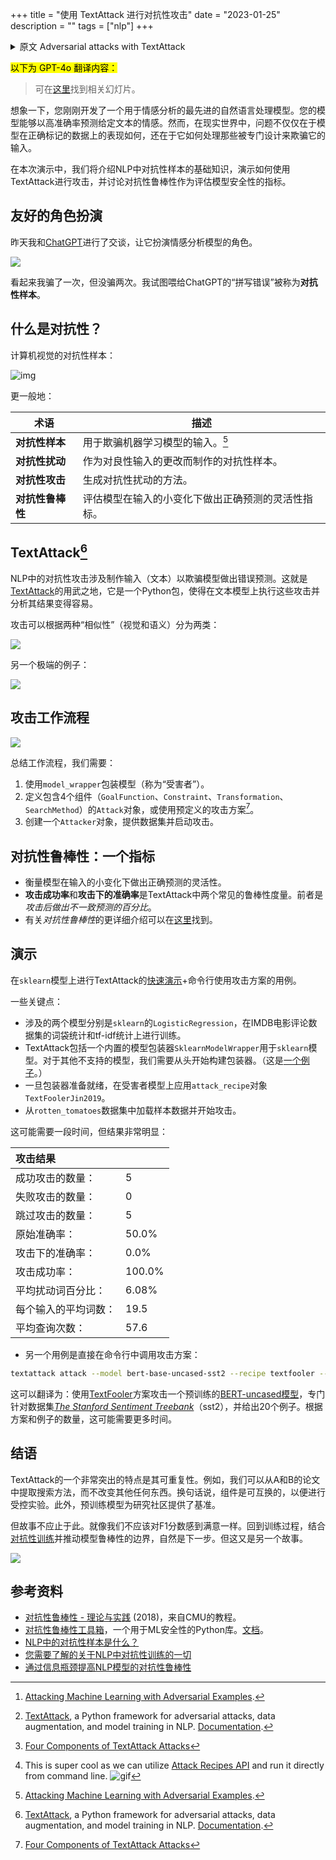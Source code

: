 +++
title = "使用 TextAttack 进行对抗性攻击"
date = "2023-01-25"
description = ""
tags = ["nlp"]
+++

<details>

<summary>原文 Adversarial attacks with TextAttack</summary>

> A companion slides can be found [here](https://gamma.app/embed/ixlmda005wxpxfg).

Imagine you have just developed a state-of-the-art natural language processing model for sentiment analysis. Your model is able to accurately predict the sentiment of a given text with high accuracy. However, in the real world, it's not just about how well a model performs on correctly labeled data, but also how it handles inputs that have been specifically designed to fool it.

In this presentation, we will cover the basics of adversarial examples in NLP, demonstrate how to use TextAttack to perform an attack, and discuss adversarial robustness as a metric for evaluating model security.

## A friendly role-play

I had a chat with [ChatGPT](https://chat.openai.com/) yesterday and asked it to role-play as a sentiment analysis model.

![](/images/posts/adversarial-01.jpg)

Seems that I fooled it once, but not twice. The "typos" I tried to feed ChatGPT, are called **adversarial examples**.

## Adversarial what?

A computer vision adversarial example:

![img](https://textattack.readthedocs.io/en/latest/_images/pig_airliner.png)

More generally:

| Terminology                  | Description                                                                                                  |
| ---------------------------- | ------------------------------------------------------------------------------------------------------------ |
| **Adversarial example**      | An input designed to fool a machine learning model.[^1]                                                      |
| **Adversarial perturbation** | An adversarial example crafted as a change to a benign input.                                                |
| **Adversarial attack**       | A method for generating adversarial perturbations.                                                           |
| **Adversarial robustness**   | A metric for evaluating model's flexibility in making correct predictions give n small variations in inputs. |

[^1]: [Attacking Machine Learning with Adversarial Examples](https://openai.com/blog/adversarial-example-research/).

## TextAttack[^2]

[^2]: [TextAttack](https://github.com/QData/TextAttack), a Python framework for adversarial attacks, data augmentation, and model training in NLP. [Documentation](https://textattack.readthedocs.io/en/latest/).

Adversarial attacks in NLP involve crafting inputs (text) to fool a model into making incorrect predictions. This is where [TextAttack](https://github.com/QData/TextAttack) comes in, a Python package that makes it easy to perform these attacks on text-based models and analyze their results.

Attacks can be grouped into two categories, based on two 'similarities' (visual and semantical):

![](https://textattack.readthedocs.io/en/latest/_images/mr_aes.png)

Another extreme example:

![](/images/posts/adversarial-02.jpg)

## Attack workflow

![](https://github.com/QData/TextAttack/raw/master/docs/_static/imgs/overview.png)

To summarize the workflow, we need:

1. Wrap the model (called 'victim') with a `model_wrapper`.
2. Define `Attack` object with 4 components (`GoalFunction`, `Constraint`, `Transformation`, `SearchMethod`)[^3], or use pre-defined attack recipes[^4].
3. Create an `Attacker` object, feed the dataset, and initiate the attack.

[^3]: [Four Components of TextAttack Attacks](https://textattack.readthedocs.io/en/latest/1start/attacks4Components.html)
[^4]: This is super cool as we can utilize [Attack Recipes API](https://textattack.readthedocs.io/en/latest/3recipes/attack_recipes.html) and run it directly from command line. ![gif](https://camo.githubusercontent.com/ac4ed19357613a3af9073841808bd36649f1de152d724b6fc3a3c4baf63461b5/68747470733a2f2f6a786d6f2e696f2f66696c65732f7465787461747461636b2e676966)

## Adversarial robustness: a metric

- Measures the model’s flexibility in making correct predictions given small variations in inputs.
- **Attack success rate**, **Accuracy under attack** are two common robustness measures in TextAttack. The former is the *percentage of inconsistent predictions made after the attack.*
- A more detailed introduction to *adversarial robustness* can be found [here](https://adversarial-ml-tutorial.org/introduction/).

## Demo

A [quick demo](https://colab.research.google.com/drive/1T9dXwhyNjn85A1jyPJ_3nnlggItM2t14?usp=sharing) of TextAttack on `sklearn` models + the command line use case with attack recipes.

Some keynote points:

- Two models involved are `sklearn`'s `LogisticRegression` trained on bag-of-words statistics and tf-idf statistics of IMDB movie review dataset respectively.
- TextAttack includes a built-in model wrapper `SklearnModelWrapper` for `sklearn` models. For other unsupported models, we need to build the wrapper from scratch. (Here's [an example](https://textattack.readthedocs.io/en/latest/2notebook/Example_2_allennlp.html).)
- Once the wrapper is ready, apply `attack_recipe` object `TextFoolerJin2019` on the victim model.
- Load sample data from `rotten_tomatoes` dataset and start the attack.

This could take a while, but the result is pretty self-explanatory:

```
+-------------------------------+--------+
| Attack Results                |        |
+-------------------------------+--------+
| Number of successful attacks: | 5      |
| Number of failed attacks:     | 0      |
| Number of skipped attacks:    | 5      |
| Original accuracy:            | 50.0%  |
| Accuracy under attack:        | 0.0%   |
| Attack success rate:          | 100.0% |
| Average perturbed word %:     | 6.08%  |
| Average num. words per input: | 19.5   |
| Avg num queries:              | 57.6   |
+-------------------------------+--------+
```

- Another use case is to directly call attack recipes in command line:

```bash
textattack attack --model bert-base-uncased-sst2 --recipe textfooler --num-examples 20
```

This can be translated to: use [TextFooler](https://textattack.readthedocs.io/en/latest/3recipes/attack_recipes.html#textfooler-is-bert-really-robust) recipe to attack a pre-trained [BERT-uncased model](https://huggingface.co/textattack/bert-base-uncased-SST-2) specifically on the dataset [*The Stanford Sentiment Treebank*](https://huggingface.co/datasets/sst2) (sst2), and give 20 examples. Depending on the recipe and number of examples, this could take even more time.

## Outro

Something about TextAttack that is really outstanding its reproducibility. For example, we could take search methods from paper A and B, without changing anything else. In other words, the components are interchangeable for controlled experiments. Additionally, the pre-trained models have provided benchmarks for the research community.

But the story should never end here. Just like we should never feel satisfied with an F1-score. Getting back to the training procedure, incorporating the [adversarial training](https://adversarial-ml-tutorial.org/adversarial_training/) and pushing the boundary of model robustness is, naturally, the next step. But that's just another story to tell.

![](https://miro.medium.com/max/1400/0*dQNOGdJTPrkdCtUP)

## References

- [Adversarial Robustness - Theory and Practice](https://adversarial-ml-tutorial.org/) (2018), a tutorial from CMU.
- [Adversarial Robustness Toolbox](https://adversarial-robustness-toolbox.org/), a Python library for ML security. [Documentation](https://adversarial-robustness-toolbox.readthedocs.io/en/latest/).
- [What are adversarial examples in NLP?](https://towardsdatascience.com/what-are-adversarial-examples-in-nlp-f928c574478e)
- [Everything you need to know about Adversarial Training in NLP](https://medium.com/analytics-vidhya/everything-you-need-to-know-about-adversarial-training-in-nlp-b249301b6229)
- [Improving the Adversarial Robustness of NLP Models by Information Bottleneck](https://arxiv.org/abs/2206.05511)

</details>

<mark>以下为 GPT-4o 翻译内容：</mark>

> 可在[这里](https://gamma.app/embed/ixlmda005wxpxfg)找到相关幻灯片。

想象一下，您刚刚开发了一个用于情感分析的最先进的自然语言处理模型。您的模型能够以高准确率预测给定文本的情感。然而，在现实世界中，问题不仅仅在于模型在正确标记的数据上的表现如何，还在于它如何处理那些被专门设计来欺骗它的输入。

在本次演示中，我们将介绍NLP中对抗性样本的基础知识，演示如何使用TextAttack进行攻击，并讨论对抗性鲁棒性作为评估模型安全性的指标。

## 友好的角色扮演

昨天我和[ChatGPT](https://chat.openai.com/)进行了交谈，让它扮演情感分析模型的角色。

![](/images/posts/adversarial-01.jpg)

看起来我骗了一次，但没骗两次。我试图喂给ChatGPT的“拼写错误”被称为**对抗性样本**。

## 什么是对抗性？

计算机视觉的对抗性样本：

![img](https://textattack.readthedocs.io/en/latest/_images/pig_airliner.png)

更一般地：

| 术语             | 描述                                               |
| ---------------- | -------------------------------------------------- |
| **对抗性样本**   | 用于欺骗机器学习模型的输入。[^1]                   |
| **对抗性扰动**   | 作为对良性输入的更改而制作的对抗性样本。           |
| **对抗性攻击**   | 生成对抗性扰动的方法。                             |
| **对抗性鲁棒性** | 评估模型在输入的小变化下做出正确预测的灵活性指标。 |

## TextAttack[^2]

NLP中的对抗性攻击涉及制作输入（文本）以欺骗模型做出错误预测。这就是[TextAttack](https://github.com/QData/TextAttack)的用武之地，它是一个Python包，使得在文本模型上执行这些攻击并分析其结果变得容易。

攻击可以根据两种“相似性”（视觉和语义）分为两类：

![](https://textattack.readthedocs.io/en/latest/_images/mr_aes.png)

另一个极端的例子：

![](/images/posts/adversarial-02.jpg)

## 攻击工作流程

![](https://github.com/QData/TextAttack/raw/master/docs/_static/imgs/overview.png)

总结工作流程，我们需要：

1. 使用`model_wrapper`包装模型（称为“受害者”）。
2. 定义包含4个组件（`GoalFunction`、`Constraint`、`Transformation`、`SearchMethod`）的`Attack`对象，或使用预定义的攻击方案[^3]。
3. 创建一个`Attacker`对象，提供数据集并启动攻击。

## 对抗性鲁棒性：一个指标

- 衡量模型在输入的小变化下做出正确预测的灵活性。
- **攻击成功率**和**攻击下的准确率**是TextAttack中两个常见的鲁棒性度量。前者是*攻击后做出不一致预测的百分比*。
- 有关*对抗性鲁棒性*的更详细介绍可以在[这里](https://adversarial-ml-tutorial.org/introduction/)找到。

## 演示

在`sklearn`模型上进行TextAttack的[快速演示](https://colab.research.google.com/drive/1T9dXwhyNjn85A1jyPJ_3nnlggItM2t14?usp=sharing)+命令行使用攻击方案的用例。

一些关键点：

- 涉及的两个模型分别是`sklearn`的`LogisticRegression`，在IMDB电影评论数据集的词袋统计和tf-idf统计上进行训练。
- TextAttack包括一个内置的模型包装器`SklearnModelWrapper`用于`sklearn`模型。对于其他不支持的模型，我们需要从头开始构建包装器。（这是[一个例子](https://textattack.readthedocs.io/en/latest/2notebook/Example_2_allennlp.html)。）
- 一旦包装器准备就绪，在受害者模型上应用`attack_recipe`对象`TextFoolerJin2019`。
- 从`rotten_tomatoes`数据集中加载样本数据并开始攻击。

这可能需要一段时间，但结果非常明显：

| 攻击结果             |        |
| :------------------- | :----- |
| 成功攻击的数量：     | 5      |
| 失败攻击的数量：     | 0      |
| 跳过攻击的数量：     | 5      |
| 原始准确率：         | 50.0%  |
| 攻击下的准确率：     | 0.0%   |
| 攻击成功率：         | 100.0% |
| 平均扰动词百分比：   | 6.08%  |
| 每个输入的平均词数： | 19.5   |
| 平均查询次数：       | 57.6   |

- 另一个用例是直接在命令行中调用攻击方案：

```bash
textattack attack --model bert-base-uncased-sst2 --recipe textfooler --num-examples 20
```

这可以翻译为：使用[TextFooler](https://textattack.readthedocs.io/en/latest/3recipes/attack_recipes.html#textfooler-is-bert-really-robust)方案攻击一个预训练的[BERT-uncased模型](https://huggingface.co/textattack/bert-base-uncased-SST-2)，专门针对数据集[*The Stanford Sentiment Treebank*](https://huggingface.co/datasets/sst2)（sst2），并给出20个例子。根据方案和例子的数量，这可能需要更多时间。

## 结语

TextAttack的一个非常突出的特点是其可重复性。例如，我们可以从A和B的论文中提取搜索方法，而不改变其他任何东西。换句话说，组件是可互换的，以便进行受控实验。此外，预训练模型为研究社区提供了基准。

但故事不应止于此。就像我们不应该对F1分数感到满意一样。回到训练过程，结合[对抗性训练](https://adversarial-ml-tutorial.org/adversarial_training/)并推动模型鲁棒性的边界，自然是下一步。但这又是另一个故事。

![](https://miro.medium.com/max/1400/0*dQNOGdJTPrkdCtUP)

## 参考资料

- [对抗性鲁棒性 - 理论与实践](https://adversarial-ml-tutorial.org/) (2018)，来自CMU的教程。
- [对抗性鲁棒性工具箱](https://adversarial-robustness-toolbox.org/)，一个用于ML安全性的Python库。[文档](https://adversarial-robustness-toolbox.readthedocs.io/en/latest/)。
- [NLP中的对抗性样本是什么？](https://towardsdatascience.com/what-are-adversarial-examples-in-nlp-f928c574478e)
- [您需要了解的关于NLP中对抗性训练的一切](https://medium.com/analytics-vidhya/everything-you-need-to-know-about-adversarial-training-in-nlp-b249301b6229)
- [通过信息瓶颈提高NLP模型的对抗性鲁棒性](https://arxiv.org/abs/2206.05511)
